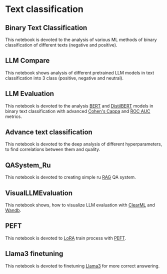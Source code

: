 # Text classification

## Binary Text Classification

This notebook is devoted to the analysis of various ML methods of binary classification of different texts (negative and positive).

## LLM Compare

This notebook shows analysis of different pretrained LLM models in text classification into 3 class (positive, negative and neutral).

## LLM Evaluation

This notebook is devoted to the analysis [BERT](https://habr.com/ru/articles/436878/) and [DistilBERT](https://huggingface.co/docs/transformers/model_doc/distilbert) models in binary text classification with advanced [Cohen's Cappa](https://en.wikipedia.org/wiki/Cohen%27s_kappa) and [ROC AUC](https://habr.com/ru/companies/otus/articles/809147/) metrics.

## Advance text classification

This notebook is devoted to the deep analysis of different hyperparameters, to find correlations between them and quality.

## QASystem_Ru

This notebook is devoted to creating simple ru [RAG](https://habr.com/ru/articles/779526/) QA system.

## VisualLLMEvaluation

This notebook shows, how to visualize LLM evaluation with [ClearML](https://clear.ml/) and [Wandb](https://wandb.ai/site).

## PEFT

This notebook is devoted to [LoRA](https://huggingface.co/docs/diffusers/training/lora) train process with [PEFT](https://huggingface.co/docs/peft/index).

## Llama3 finetuning

This notebook is devoted to finetuning [Llama3](https://huggingface.co/docs/transformers/model_doc/llama3) for more correct answering.
